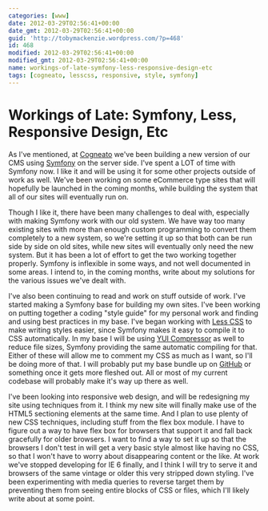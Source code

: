 ```yaml
---
categories: [www]
date: 2012-03-29T02:56:41+00:00
date_gmt: 2012-03-29T02:56:41+00:00
guid: 'http://tobymackenzie.wordpress.com/?p=468'
id: 468
modified: 2012-03-29T02:56:41+00:00
modified_gmt: 2012-03-29T02:56:41+00:00
name: workings-of-late-symfony-less-responsive-design-etc
tags: [cogneato, lesscss, responsive, style, symfony]
---
```


Workings of Late: Symfony, Less, Responsive Design, Etc
=======================================================

As I've mentioned, at [Cogneato](http://cogneato.com) we've been building a new version of our CMS using [Symfony](http://symfony.com) on the server side.  I've spent a LOT of time with Symfony now.  I like it and will be using it for some other projects outside of work as well.  We've been working on some eCommerce type sites that will hopefully be launched in the coming months, while building the system that all of our sites will eventually run on.

Though I like it, there have been many challenges to deal with, especially with making Symfony work with our old system.  We have way too many existing sites with more than enough custom programming to convert them completely to a new system, so we're setting it up so that both can be run side by side on old sites, while new sites will eventually only need the new system.  But it has been a lot of effort to get the two working together properly.  Symfony is inflexible in some ways, and not well documented in some areas.  I intend to, in the coming months, write about my solutions for the various issues we've dealt with.

<!--more-->

I've also been continuing to read and work on stuff outside of work.  I've started making a Symfony base for building my own sites.  I've been working on putting together a coding "style guide" for my personal work and finding and using best practices in my base.  I've began working with [Less CSS](http://lesscss.org) to make writing styles easier, since Symfony makes it easy to compile it to CSS automatically.  In my base I will be using [YUI Compressor](http://developer.yahoo.com/yui/compressor/) as well to reduce file sizes, Symfony providing the same automatic compiling for that.  Either of these will allow me to comment my CSS as much as I want, so I'll be doing more of that.  I will probably put my base bundle up on [GitHub](http://github.com) or something once it gets more fleshed out.  All or most of my current codebase will probably make it's way up there as well.

I've been looking into responsive web design, and will be redesigning my site using techniques from it.  I think my new site will finally make use of the HTML5 sectioning elements at the same time.  And I plan to use plenty of new CSS techniques, including stuff from the flex box module.  I have to figure out a way to have flex box for browsers that support it and fall back gracefully for older browsers.  I want to find a way to set it up so that the browsers I don't test in will get a very basic style almost like having no CSS, so that I won't have to worry about disappearing content or the like.  At work we've stopped developing for IE 6 finally, and I think I will try to serve it and browsers of the same vintage or older this very stripped down styling.  I've been experimenting with media queries to reverse target them by preventing them from seeing entire blocks of CSS or files, which I'll likely write about at some point.
